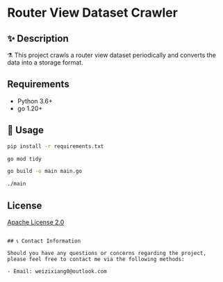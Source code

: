 # Router View Dataset Crawler

## ✨ Description

⚗️ This project crawls a router view dataset periodically and converts the data into a storage format.

## Requirements

- Python 3.6+
- go 1.20+

## 📢 Usage

```bash
pip install -r requirements.txt
```

```bash
go mod tidy
```

```bash
go build -o main main.go
```

```bash
./main
```

## License

[Apache License 2.0](LICENSE)
```

## 📞 Contact Information

Should you have any questions or concerns regarding the project, please feel free to contact me via the following methods:

- Email: weizixiang0@outlook.com